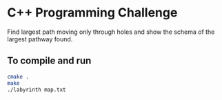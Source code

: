 # C++ Programming Challenge
Find largest path moving only through holes and show the schema of the largest pathway found.

## To compile and run
```sh
cmake .
make
./labyrinth map.txt
```
